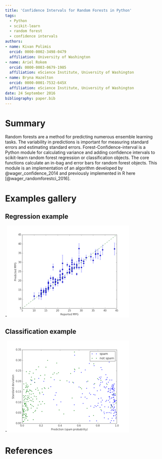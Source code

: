 ```yaml
---
title: 'Confidence Intervals for Random Forests in Python'
tags:
  - Python
  - scikit-learn
  - random forest 
  - confidence intervals
authors:
- name: Kivan Polimis
  orcid: 0000-0002-3498-0479
  affiliation: University of Washington
- name: Ariel Rokem
  orcid: 0000-0003-0679-1985
  affiliation: eScience Institute, University of Washington
- name: Bryna Hazelton
  orcid: 0000-0001-7532-645X
  affiliation: eScience Institute, University of Washington
date: 24 September 2016
bibliography: paper.bib
---
```


# Summary
Random forests are a method for predicting numerous ensemble learning tasks. The variability in predictions is important for measuring standard errors and estimating standard errors. Forest-Confidence-interval is a Python module for calculating variance and adding confidence intervals to scikit-learn random forest regression or classification objects. The core functions calculate an in-bag and error bars for random forest objects. This module is an implementation of an algorithm developed by @wager_confidence_2014 and previously implemented in R here [@wager_randomforestci_2016].

# Examples gallery
## Regression example
-![plot-mpg](plot_mpg.png)

## Classification example
-![plot-spam](plot_spam.png)


# References
